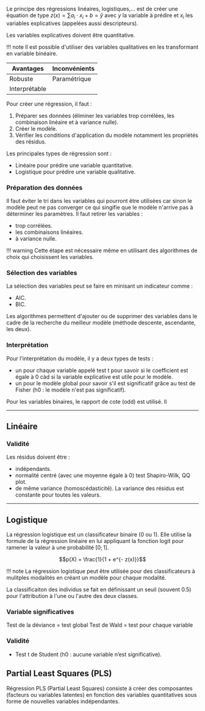 Le principe des régressions linéaires, logistiques,... est de créer une équation de type  $z(x) = \sum{a_i \cdot x_i} + b = \hat{y}$ avec $y$ la variable à prédire et $x_i$ les variables explicatives (appelées aussi descripteurs).

Les variables explicatives doivent être quantitative. 

!!! note
    Il est possible d'utiliser des variables qualitatives en les transformant en variable binéaire.

Avantages       | Inconvénients
----------------|---
Robuste         | Paramétrique
Interprétable   |

Pour créer une régression, il faut :

1. Préparer ses données (éliminer les variables trop corrélées, les combinaison linéaire et à variance nulle).
2. Créer le modèle.
3. Vérifier les conditions d'application du modèle notamment les propriétés des résidus.

Les principales types de régression sont :

* Linéaire pour prédire une variable quantitative.
* Logistique pour prédire une variable qualitative.

### Préparation des données

Il faut éviter le tri dans les variables qui pourront être utilisées car sinon le modèle peut ne pas converger ce qui singifie que le modèle n'arrive pas à déterminer les paramètres. Il faut retirer les variables :

* trop corrélées.
* les combinaisons linéaires.
* à variance nulle.

!!! warning
    Cette étape est nécessaire même en utilisant des algorithmes de choix qui choisissent les variables.

### Sélection des variables

La sélection des variables peut se faire en minisant un indicateur comme :

* AIC.
* BIC.

Les algorithmes permettent d'ajouter ou de supprimer des variables dans le cadre de la recherche du meilleur modèle (méthode descente, ascendante, les deux).

### Interprétation 

Pour l'interprétation du modèle, il y a deux types de tests : 

* un pour chaque variable appelé test t pour savoir si le coefficient est égale à 0 càd si la variable explicative est utile pour le modèle.
* un pour le modèle global pour savoir s'il est significatif grâce au test de Fisher (h0 : le modèle n'est pas significatif).

Pour les variables binaires, le rapport de cote (odd) est utilisé. Il 

-----

## Linéaire

### Validité

Les résidus doivent être :

* indépendants.
* normalité centré (avec une moyenne égale à 0) test Shapiro-Wilk, QQ plot.
* de même variance (homoscédasticité). La variance des résidus est constante pour toutes les valeurs.

------------------

## Logistique

La régression logistique est un classificateur binaire (0 ou 1). Elle utilise la formule de la régression linéaire en lui appliquant la fonction $\mathrm{logit}$ pour ramener la valeur à une probabilité $[0;1]$.

$$p(X) = \frac{1}{1 + e^{- z(x)}}$$

!!! note
    La régression logistique peut être utilisée pour des classificateurs à mulitples modalités en créant un modèle pour chaque modalité.

La classificaiton des individus se fait en définissant un seuil (souvent 0.5) pour l'attribution à l'une ou l'autre des deux classes.

### Variable significatives

Test de la déviance = test global
Test de Wald = test pour chaque variable

### Validité

* Test t de Student (h0 : aucune variable n’est significative).

## Partial Least Squares (PLS)

Régression PLS (Partial Least Squares) consiste à créer des composantes (facteurs ou variables latentes) en fonction des variables quantitatives sous forme de nouvelles variables indépendantes.